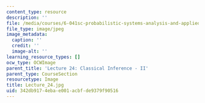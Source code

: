 ```yaml
---
content_type: resource
description: ''
file: /media/courses/6-041sc-probabilistic-systems-analysis-and-applied-probability-fall-2013/342db9174ebae001acbfde9379f90516_Lecture_24.jpg
file_type: image/jpeg
image_metadata:
  caption: ''
  credit: ''
  image-alt: ''
learning_resource_types: []
ocw_type: OCWImage
parent_title: 'Lecture 24: Classical Inference - II'
parent_type: CourseSection
resourcetype: Image
title: Lecture_24.jpg
uid: 342db917-4eba-e001-acbf-de9379f90516
---
```

